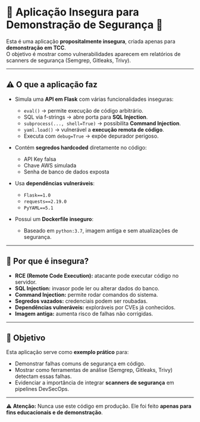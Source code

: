 # 🚨 Aplicação Insegura para Demonstração de Segurança 🚨

Esta é uma aplicação **propositalmente insegura**, criada apenas para **demonstração em TCC**.  
O objetivo é mostrar como vulnerabilidades aparecem em relatórios de scanners de segurança (Semgrep, Gitleaks, Trivy).

---

## ⚠️ O que a aplicação faz
- Simula uma **API em Flask** com várias funcionalidades inseguras:
  - `eval()` → permite execução de código arbitrário.
  - SQL via f-strings → abre porta para **SQL Injection**.
  - `subprocess(..., shell=True)` → possibilita **Command Injection**.
  - `yaml.load()` → vulnerável a **execução remota de código**.
  - Executa com `debug=True` → expõe depurador perigoso.

- Contém **segredos hardcoded** diretamente no código:
  - API Key falsa
  - Chave AWS simulada
  - Senha de banco de dados exposta

- Usa **dependências vulneráveis**:
  - `Flask==1.0`
  - `requests==2.19.0`
  - `PyYAML==5.1`

- Possui um **Dockerfile inseguro**:
  - Baseado em `python:3.7`, imagem antiga e sem atualizações de segurança.

---

## 🛑 Por que é insegura?
- **RCE (Remote Code Execution):** atacante pode executar código no servidor.  
- **SQL Injection:** invasor pode ler ou alterar dados do banco.  
- **Command Injection:** permite rodar comandos do sistema.  
- **Segredos vazados:** credenciais podem ser roubadas.  
- **Dependências vulneráveis:** exploráveis por CVEs já conhecidos.  
- **Imagem antiga:** aumenta risco de falhas não corrigidas.  

---

## 🎯 Objetivo
Esta aplicação serve como **exemplo prático** para:
- Demonstrar falhas comuns de segurança em código.  
- Mostrar como ferramentas de análise (Semgrep, Gitleaks, Trivy) detectam essas falhas.  
- Evidenciar a importância de integrar **scanners de segurança** em pipelines DevSecOps.  

---

⚠️ **Atenção:** Nunca use este código em produção. Ele foi feito **apenas para fins educacionais e de demonstração**.
